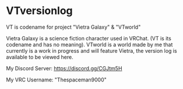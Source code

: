 # VTversionlog

VT is codename for project "Vietra Galaxy" & "VTworld"

Vietra Galaxy is a science fiction character used in VRChat. (VT is its codename and has no meaning).
VTworld is a world made by me that currently is a work in progress and will feature Vietra, the version log is available to be viewed here.


My Discord Server:
https://discord.gg/CGJtm5H

My VRC Username:
"Thespaceman9000"
